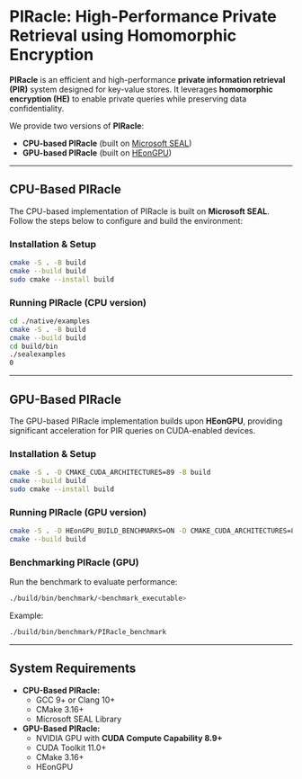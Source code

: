 

# **PIRacle: High-Performance Private Retrieval using Homomorphic Encryption**

**PIRacle** is an efficient and high-performance **private information retrieval (PIR)** system designed for key-value stores. It leverages **homomorphic encryption (HE)** to enable private queries while preserving data confidentiality.

We provide two versions of **PIRacle**:

- **CPU-based PIRacle** (built on [Microsoft SEAL](https://github.com/microsoft/SEAL))
- **GPU-based PIRacle** (built on [HEonGPU](https://github.com/Alisah-Ozcan/HEonGPU))

------

## **CPU-Based PIRacle**

The CPU-based implementation of PIRacle is built on **Microsoft SEAL**. Follow the steps below to configure and build the environment:

### **Installation & Setup**

```sh
cmake -S . -B build
cmake --build build
sudo cmake --install build
```

### **Running PIRacle (CPU version)**

```sh
cd ./native/examples
cmake -S . -B build
cmake --build build
cd build/bin
./sealexamples
0
```

------

## **GPU-Based PIRacle**

The GPU-based PIRacle implementation builds upon **HEonGPU**, providing significant acceleration for PIR queries on CUDA-enabled devices.

### **Installation & Setup**

```sh
cmake -S . -D CMAKE_CUDA_ARCHITECTURES=89 -B build
cmake --build build
sudo cmake --install build
```

### **Running PIRacle (GPU version)**

```sh
cmake -S . -D HEonGPU_BUILD_BENCHMARKS=ON -D CMAKE_CUDA_ARCHITECTURES=89 -B build
cmake --build build
```

### **Benchmarking PIRacle (GPU)**

Run the benchmark to evaluate performance:

```sh
./build/bin/benchmark/<benchmark_executable>
```

Example:

```sh
./build/bin/benchmark/PIRacle_benchmark
```

------

## **System Requirements**

- **CPU-Based PIRacle:**
  - GCC 9+ or Clang 10+
  - CMake 3.16+
  - Microsoft SEAL Library
- **GPU-Based PIRacle:**
  - NVIDIA GPU with **CUDA Compute Capability 8.9+**
  - CUDA Toolkit 11.0+
  - CMake 3.16+
  - HEonGPU

